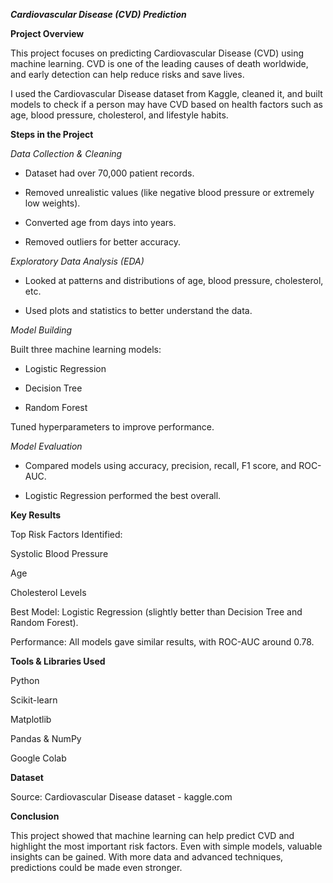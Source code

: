 ***Cardiovascular Disease (CVD) Prediction***

**Project Overview**

This project focuses on predicting Cardiovascular Disease (CVD) using machine learning. CVD is one of the leading causes of death worldwide, and early detection can help reduce risks and save lives.

I used the Cardiovascular Disease dataset from Kaggle, cleaned it, and built models to check if a person may have CVD based on health factors such as age, blood pressure, cholesterol, and lifestyle habits.

**Steps in the Project**

*Data Collection & Cleaning*

- Dataset had over 70,000 patient records.

- Removed unrealistic values (like negative blood pressure or extremely low weights).

- Converted age from days into years.

- Removed outliers for better accuracy.

*Exploratory Data Analysis (EDA)*

- Looked at patterns and distributions of age, blood pressure, cholesterol, etc.

- Used plots and statistics to better understand the data.

*Model Building* 

Built three machine learning models:

- Logistic Regression

- Decision Tree

- Random Forest

Tuned hyperparameters to improve performance.

*Model Evaluation*

- Compared models using accuracy, precision, recall, F1 score, and ROC-AUC.

- Logistic Regression performed the best overall.

**Key Results**

Top Risk Factors Identified:

Systolic Blood Pressure

Age

Cholesterol Levels

Best Model: Logistic Regression (slightly better than Decision Tree and Random Forest).

Performance: All models gave similar results, with ROC-AUC around 0.78.

**Tools & Libraries Used**

Python

Scikit-learn

Matplotlib

Pandas & NumPy

Google Colab

**Dataset**

Source: Cardiovascular Disease dataset - kaggle.com

**Conclusion**

This project showed that machine learning can help predict CVD and highlight the most important risk factors. Even with simple models, valuable insights can be gained. With more data and advanced techniques, predictions could be made even stronger.
